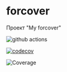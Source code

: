 # forcover 

Проект "My forcover"

![github actions](https://github.com/AlexeyEsipov/forcover/actions/workflows/maven.yml/badge.svg)

[![codecov](https://codecov.io/gh/AlexeyEsipov/forcover/graph/badge.svg?token=EPL5FDJK93)](https://codecov.io/gh/AlexeyEsipov/forcover)

[//]: # (![Coverage]&#40;.github/badges/jacoco.svg&#41;)

[//]: # (![Coverage]&#40;.github/badges/jacoco.svg&#41;)

[//]: # ([![Coverage]&#40;.github/badges/jacoco.svg&#41;]&#40;https://github.com/AlexeyEsipov/forcover/actions/workflows/build.yml&#41;)

[//]: # (![Coverage]&#40;https://github.com/AlexeyEsipov/forcover/actions/workflows/maven.yml/jacoco.svg&#41;)

![Coverage](https://github.com/AlexeyEsipov/forcover/actions/workflows/build.yml/jacoco.svg)